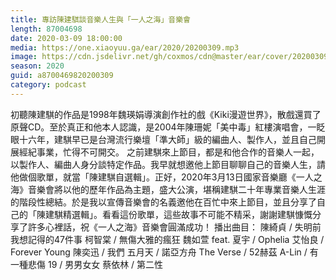 ```yaml
---
title: 專訪陳建騏談音樂人生與「一人之海」音樂會
length: 87004698
date: 2020-03-09 18:00:00
media: https://one.xiaoyuu.ga/ear/2020/20200309.mp3
image: https://cdn.jsdelivr.net/gh/coxmos/cdn@master/ear/cover/20200309.jpeg
season: 2020
guid: a8700469820200309
category: podcast
---
```


初聽陳建騏的作品是1998年魏瑛娟導演創作社的戲《Kiki漫遊世界》，散戲還買了原聲CD。至於真正和他本人認識，是2004年陳珊妮「美中毒」紅樓演唱會，一眨眼十六年，建騏早已是台灣流行樂壇「準大師」級的編曲人、製作人，並且自己開展經紀事業，忙得不可開交。
之前建騏來上節目，都是和他合作的音樂人一起，以製作人、編曲人身分談特定作品。我早就想邀他上節目聊聊自己的音樂人生，請他做個歌單，就當「陳建騏自選輯」。正好，2020年3月13日國家音樂廳《一人之海》音樂會將以他的歷年作品為主題，盛大公演，堪稱建騏二十年專業音樂人生涯的階段性總結。於是我以宣傳音樂會的名義邀他在百忙中來上節目，並且分享了自己的「陳建騏精選輯」。看看這份歌單，這些故事不可能不精采，謝謝建騏慷慨分享了許多心裡話，祝《一人之海》音樂會圓滿成功！
播出曲目：
陳綺貞 / 失明前我想記得的47件事
柯智棠 / 無傷大雅的瘋狂
魏如萱 feat. 夏宇 / Ophelia
艾怡良 / Forever Young
陳奕迅 / 我們
五月天 / 諾亞方舟
The Verse / 52赫茲
A-Lin / 有一種悲傷
19 / 男男女女
蔡依林 / 第二性

